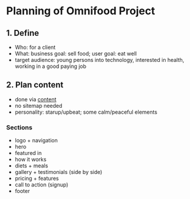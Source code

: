 # Planning of Omnifood Project

## 1. Define

- Who: for a client
- What: business goal: sell food; user goal: eat well
- target audience: young persons into technology, interested in health,  working in a good paying job

## 2. Plan content

- done via [content](./content.md)
- no sitemap needed
- personality: starup/upbeat; some calm/peaceful elements

### Sections

- logo + navigation
- hero
- featured in
- how it works
- diets + meals
- gallery +  testimonials (side by side)
- pricing + features
- call to action (signup)
- footer

